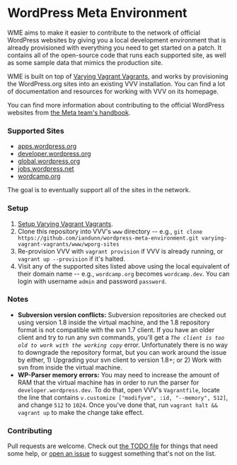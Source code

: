 # WordPress Meta Environment

WME aims to make it easier to contribute to the network of official WordPress websites by giving you a local 
development environment that is already provisioned with everything you need to get started on a patch. It 
contains all of the open-source code that runs each supported site, as well as some sample data that mimics the
production site.
 
WME is built on top of [Varying Vagrant Vagrants](https://github.com/Varying-Vagrant-Vagrants/VVV), and works by
provisioning the WordPress.org sites into an existing VVV installation. You can find a lot of documentation and
resources for working with VVV on its homepage.
 
You can find more information about contributing to the official WordPress websites from [the Meta team's
handbook](http://make.wordpress.org/meta/handbook/).


### Supported Sites

* [apps.wordpress.org](http://apps.wordpress.org)
* [developer.wordpress.org](http://developer.wordpress.org)
* [global.wordpress.org](http://global.wordpress.org)
* [jobs.wordpress.net](http://jobs.wordpress.net)
* [wordcamp.org](http://wordcamp.org)

The goal is to eventually support all of the sites in the network.


### Setup

1. [Setup Varying Vagrant Vagrants](https://github.com/Varying-Vagrant-Vagrants/VVV).
1. Clone this repository into VVV's `www` directory -- e.g., 
   `git clone https://github.com/iandunn/wordpress-meta-environment.git varying-vagrant-vagrants/www/wporg-sites`
1. Re-provision VVV with `vagrant provision` if VVV is already running, or `vagrant up --provision` if it's halted.
1. Visit any of the supported sites listed above using the local equivalent of their domain name -- e.g., 
   `wordcamp.org` becomes `wordcamp.dev`. You can login with username `admin` and password `password`.


### Notes

* **Subversion version conflicts:** Subversion repositories are checked out using version 1.8 inside the virtual machine, and the 1.8 repository format
  is not compatible with the svn 1.7 client. If you have an older client and try to run any svn commands,
  you'll get a *`The client is too old to work with the working copy`* error. Unfortunately there is no way to
  downgrade the repository format,  but you can work around the issue by either, 1) Upgrading your svn client to
  version 1.8+; or 2) Work with svn from inside the virtual machine.
* **WP-Parser memory errors:** You may need to increase the amount of RAM that the virtual machine has in order to run the parser for 
  `developer.wordpress.dev`. To do that, open VVV's `Vagrantfile`, locate the line that contains 
  `v.customize ["modifyvm", :id, "--memory", 512]`, and change `512` to `1024`. Once you've done that, run
  `vagrant halt && vagrant up` to make the change take effect.


### Contributing

Pull requests are welcome. Check out [the TODO file](https://github.com/iandunn/wordpress-meta-environment/blob/master/TODO.md) for things that need some help, or [open an issue](https://github.com/iandunn/wordpress-meta-environment/issues) to suggest something that's not on the list.
